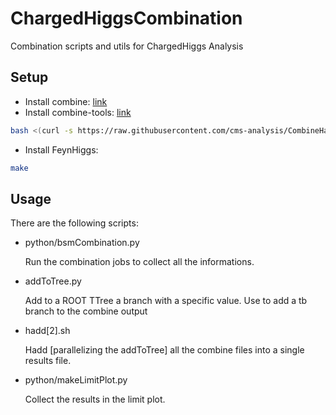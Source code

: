# ChargedHiggsCombination
Combination scripts and utils for ChargedHiggs Analysis

## Setup
* Install combine: [link](https://cms-hcomb.gitbooks.io/combine/content/part1/#for-end-users-that-dont-need-to-commit-or-do-any-development)
* Install combine-tools: [link](https://cms-hcomb.gitbooks.io/combine/content/part1/#combine-tool)

~~~bash
bash <(curl -s https://raw.githubusercontent.com/cms-analysis/CombineHarvester/master/CombineTools/scripts/sparse-checkout-ssh.sh)
~~~

* Install FeynHiggs: 

~~~bash
make 
~~~

## Usage

There are the following scripts:

* python/bsmCombination.py

    Run the combination jobs to collect all the informations.

* addToTree.py

    Add to a ROOT TTree a branch with a specific value. Use to add a tb branch to the combine output

* hadd[2].sh

    Hadd [parallelizing the addToTree] all the combine files into a single results file. 

* python/makeLimitPlot.py

    Collect the results in the limit plot.



